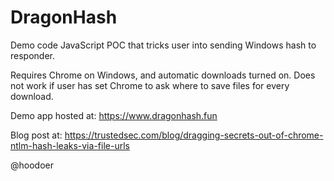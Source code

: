 # DragonHash
Demo code JavaScript POC that tricks user into sending Windows hash to responder. 

Requires Chrome on Windows, and automatic downloads turned on. Does not work if user has set Chrome to ask where to save files for every download. 

Demo app hosted at:
https://www.dragonhash.fun

Blog post at:
https://trustedsec.com/blog/dragging-secrets-out-of-chrome-ntlm-hash-leaks-via-file-urls



@hoodoer

